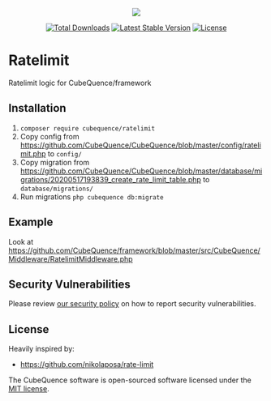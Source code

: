 <p align="center"><a href="https://github.com/CubeQuence/ratelimit"><img src="https://rawcdn.githack.com/CubeQuence/CubeQuence/855a8fe836989ca40c4e50a889362975eab9ac43/public/assets/images/banner.png"></a></p>

<p align="center">
<a href="https://packagist.org/packages/cubequence/ratelimit"><img src="https://poser.pugx.org/cubequence/ratelimit/d/total.svg" alt="Total Downloads"></a>
<a href="https://packagist.org/packages/cubequence/ratelimit"><img src="https://poser.pugx.org/cubequence/ratelimit/v/stable.svg" alt="Latest Stable Version"></a>
<a href="https://packagist.org/packages/cubequence/ratelimit"><img src="https://poser.pugx.org/cubequence/ratelimit/license.svg" alt="License"></a>
</p>

# Ratelimit

Ratelimit logic for CubeQuence/framework

## Installation

1. `composer require cubequence/ratelimit`
2. Copy config from https://github.com/CubeQuence/CubeQuence/blob/master/config/ratelimit.php to `config/`
3. Copy migration from https://github.com/CubeQuence/CubeQuence/blob/master/database/migrations/20200517193839_create_rate_limit_table.php to `database/migrations/`
4. Run migrations `php cubequence db:migrate`

## Example

Look at https://github.com/CubeQuence/framework/blob/master/src/CubeQuence/Middleware/RatelimitMiddleware.php

## Security Vulnerabilities

Please review [our security policy](https://github.com/CubeQuence/ratelimit/security/policy) on how to report security vulnerabilities.

## License

Heavily inspired by:
- https://github.com/nikolaposa/rate-limit

The CubeQuence software is open-sourced software licensed under the [MIT license](LICENSE.md).
